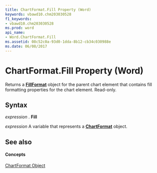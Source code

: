 ```yaml
---
title: ChartFormat.Fill Property (Word)
keywords: vbawd10.chm203030528
f1_keywords:
- vbawd10.chm203030528
ms.prod: word
api_name:
- Word.ChartFormat.Fill
ms.assetid: 08c52c0a-93d0-1dda-8b12-cb34c030988e
ms.date: 06/08/2017
---
```



# ChartFormat.Fill Property (Word)

Returns a  **[FillFormat](fillformat-object-word.md)** object for the parent chart element that contains fill formatting properties for the chart element. Read-only.


## Syntax

 _expression_ . **Fill**

 _expression_ A variable that represents a **[ChartFormat](chartformat-object-word.md)** object.


## See also


#### Concepts


[ChartFormat Object](chartformat-object-word.md)

